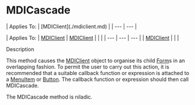




<h1 class="heading"><span class="name">MDICascade</span></h1>
| Applies To: | [MDIClient](./mdiclient.md) |
| --- | ---  |

| Applies To: | [MDIClient](./mdiclient.md) | [MDIClient](./mdiclient.md) |  |  |
| --- | --- | ---  |
| [MDIClient](./mdiclient.md) |  |  |


Description


This method causes the [MDIClient](./mdiclient.md) object to organise its child [Form](./form.md)s in an overlapping fashion. To permit the user to carry out this action, it is recommended that a suitable callback function or expression is attached to a [MenuItem](./menuitem.md) or [Button](./button.md). The callback function or expression should then call MDICascade.


The MDICascade method is niladic.



